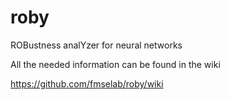 # roby
ROBustness analYzer for neural networks

All the needed information can be found in the wiki

https://github.com/fmselab/roby/wiki

